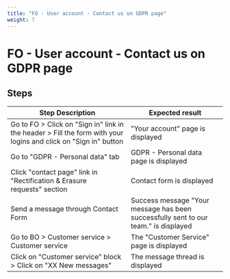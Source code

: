```yaml
---
title: "FO - User account - Contact us on GDPR page"
weight: 7
---
```


# FO - User account - Contact us on GDPR page
## Steps
| Step Description | Expected result |
| ----- | ----- |
| Go to FO > Click on "Sign in" link in the header > Fill the form with your logins and click on "Sign in" button | "Your account" page is displayed |
| Go to "GDPR - Personal data" tab | GDPR - Personal data page is displayed |
| Click "contact page" link in "Rectification & Erasure requests" section | Contact form is displayed |
| Send a message through Contact Form | Success message "Your message has been successfully sent to our team." is displayed |
| Go to BO > Customer service > Customer service | The "Customer Service" page is displayed |
| Click on "Customer service" block > Click on "XX New messages" | The message thread is displayed |

